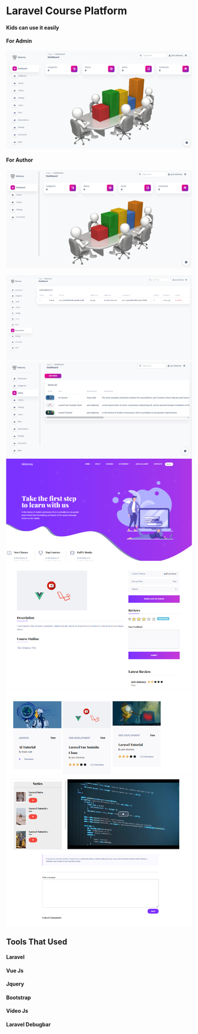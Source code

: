 # Laravel Course Platform
#### Kids can use it easily

#### For Admin
![](https://github.com/alalamyofficial/Laravel-Course-Platform/blob/master/imgs/1.PNG)
#### For Author
![](https://github.com/alalamyofficial/Laravel-Course-Platform/blob/master/imgs/8.PNG)


![](https://github.com/alalamyofficial/Laravel-Course-Platform/blob/master/imgs/2.PNG)
![](https://github.com/alalamyofficial/Laravel-Course-Platform/blob/master/imgs/3.PNG)
![](https://github.com/alalamyofficial/Laravel-Course-Platform/blob/master/imgs/4.PNG)
![](https://github.com/alalamyofficial/Laravel-Course-Platform/blob/master/imgs/5.PNG)
![](https://github.com/alalamyofficial/Laravel-Course-Platform/blob/master/imgs/6.PNG)
![](https://github.com/alalamyofficial/Laravel-Course-Platform/blob/master/imgs/7.PNG)


## Tools That Used
#### Laravel
#### Vue Js
#### Jquery
#### Bootstrap
#### Video Js
#### Laravel Debugbar
